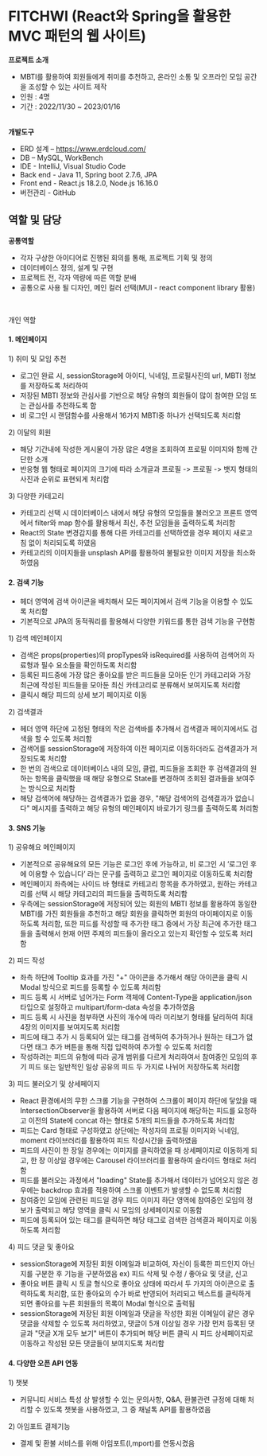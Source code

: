 # FITCHWI (React와 Spring을 활용한 MVC 패턴의 웹 사이트)

<b>프로젝트 소개</b>
    <ul>
        <li>MBTI를 활용하여 회원들에게 취미를 추천하고, 온라인 소통 및 오프라인 모임 공간을 조성할 수 있는 사이트 제작</li>
        <li>인원 : 4명</li>
        <li>기간 : 2022/11/30 ~ 2023/01/16</li>
    </ul>
<br/>
<b>개발도구</b>
    <ul>
        <li>ERD 설계 – https://www.erdcloud.com/</li>
        <li>DB – MySQL, WorkBench</li>
        <li>IDE - IntelliJ, Visual Studio Code</li>
        <li>Back end - Java 11, Spring boot 2.7.6, JPA</li>
        <li>Front end - React.js 18.2.0, Node.js 16.16.0</li>
        <li>버전관리 - GitHub</li>
    </ul>

<h2>역할 및 담당</h2>

<b>공통역할</b>

<ul>
 <li>각자 구상한 아이디어로 진행된 회의를 통해, 프로젝트 기획 및 정의</li>
 <li>데이터베이스 정의, 설계 및 구현</li>
 <li>프로젝트 전, 각자 역량에 따른 역할 분배</li>
 <li>공통으로 사용 될 디자인, 메인 컬러 선택(MUI - react component library 활용)</li>
</ul>
<br/>
<p>개인 역할</p>

<h4>1. 메인페이지</h4>

 <p>1) 취미 및 모임 추천</p>
 
<ul>
    <li>로그인 완료 시, sessionStorage에 아이디, 닉네임, 프로필사진의 url, MBTI 정보를 저장하도록 처리하여</li>
    <li>저장된 MBTI 정보와 관심사를 기반으로 해당 유형의 회원들이 많이 참여한 모임 또는 관심사를 추천하도록 함</li>
    <li>비 로그인 시 랜덤함수를 사용해서 16가지 MBTI중 하나가 선택되도록 처리함</li>
</ul>

 <o>2) 이달의 회원</o>
 
<ul>
    <li>해당 기간내에 작성한 게시물이 가장 많은 4명을 조회하여 프로필 이미지와 함께 간단한 소개</li>
    <li>반응형 웹 형태로 페이지의 크기에 따라 소개글과 프로필 -> 프로필 -> 뱃지 형태의 사진과 순위로 표현되게 처리함</li>
</ul>

<p>3) 다양한 카테고리</p>

<ul>
    <li>카테고리 선택 시 데이터베이스 내에서 해당 유형의 모임들을 불러오고 프론트 영역에서 filter와 map 함수를 활용해서 최신, 추천 모임들을 출력하도록 처리함</li>
    <li>React의 State 변경감지를 통해 다른 카테고리를 선택하였을 경우 페이지 새로고침 없이 처리되도록 하였음</li>
    <li>카테고리의 이미지들을 unsplash API를 활용하여 불필요한 이미지 저장을 최소화하였음</li>
</ul>

<h4>2. 검색 기능</h4>

<ul>
    <li>헤더 영역에 검색 아이콘을 배치해서 모든 페이지에서 검색 기능을 이용할 수 있도록 처리함</li>
    <li>기본적으로 JPA의 동적쿼리를 활용해서 다양한 키워드를 통한 검색 기능을 구현함</li>
</ul>

<p>1) 검색 메인페이지</p>
<ul>
    <li>검색은 props(properties)의 propTypes와 isRequired를 사용하여 검색어의 자료형과 필수 요소들을 확인하도록 처리함</li>
    <li>등록된 피드중에 가장 많은 좋아요를 받은 피드들을 모아둔 인기 카테고리와 가장 최근에 작성된 피드들을 모아둔 최신 카테고리로 분류해서 보여지도록 처리함</li>
    <li>클릭시 해당 피드의 상세 보기 페이지로 이동</li>
</ul>

<p>2) 검색결과</p>

<ul>
    <li>헤더 영역 하단에 고정된 형태의 작은 검색바를 추가해서 검색결과 페이지에서도 검색을 할 수 있도록 처리함</li>
    <li>검색어를 sessionStorage에 저장하여 이전 페이지로 이동하더라도 검색결과가 저장되도록 처리함</li>
    <li>한 번의 검색으로 데이터베이스 내의 모임, 클럽, 피드들을 조회한 후 검색결과의 원하는 항목을 클릭했을 때 해당 유형으로 State를 변경하여 조회된 결과들을 보여주는 방식으로 처리함</li>
    <li>해당 검색어에 해당하는 검색결과가 없을 경우, "해당 검색어의 검색결과가 없습니다" 메시지를 출력하고 해당 유형의 메인페이지 바로가기 링크를 출력하도록 처리함</li>
</ul>

<h4>3. SNS 기능</h4>

<p>1) 공유해요 메인페이지</p>

<ul>
    <li>기본적으로 공유해요의 모든 기능은 로그인 후에 가능하고, 비 로그인 시 ‘로그인 후에 이용할 수 있습니다’ 라는 문구를 출력하고 로그인 페이지로 이동하도록 처리함</li>
    <li>메인페이지 좌측에는 사이드 바 형태로 카테고리 항목을 추가하였고, 원하는 카테고리를 선택 시 해당 카테고리의 피드들을 출력하도록 처리함</li>
    <li>우측에는 sessionStorage에 저장되어 있는 회원의 MBTI 정보를 활용하여 동일한 MBTI를 가진 회원들을 추천하고 해당 회원을 클릭하면 회원의 마이페이지로 이동하도록 처리함, 또한 피드를 작성할 때 추가한 태그 중에서 가장 최근에 추가한 태그들을 출력해서 현재 어떤 주제의 피드들이 올라오고 있는지 확인할 수 있도록 처리함</li>
</ul>

<p>2) 피드 작성</p>

<ul>
    <li>좌측 하단에 Tooltip 효과를 가진 "+" 아이콘을 추가해서 해당 아이콘을 클릭 시 Modal 방식으로 피드를 등록할 수 있도록 처리함</li>
    <li>피드 등록 시 서버로 넘어가는 Form 객체에 Content-Type을 application/json 타입으로 설정하고 multipart/form-data 속성을 추가하였음</li>
    <li>피드 등록 시 사진을 첨부하면 사진의 개수에 따라 미리보기 형태를 달리하여 최대 4장의 이미지를 보여지도록 처리함</li>
    <li>피드에 태그 추가 시 등록되어 있는 태그를 검색하여 추가하거나 원하는 태그가 없다면 태그 추가 버튼을 통해 직접 입력하여 추가할 수 있도록 처리함</li>
    <li>작성하려는 피드의 유형에 따라 공개 범위를 다르게 처리하여서 참여중인 모임의 후기 피드 또는 일반적인 일상 공유의 피드 두 가지로 나뉘어 저장하도록 처리함</li>
</ul>

<p>3) 피드 불러오기 및 상세페이지</p>

<ul>
    <li>React 환경에서의 무한 스크롤 기능을 구현하여 스크롤이 페이지 하단에 닿았을 때 IntersectionObserver을 활용하여 서버로 다음 페이지에 해당하는 피드를 요청하고 이전의 State에 concat 하는 형태로 5개의 피드들을 추가하도록 처리함</li>
    <li>피드는 Card 형태로 구성하였고 상단에는 작성자의 프로필 이미지와 닉네임, moment 라이브러리를 활용하여 피드 작성시간을 출력하였음</li>
    <li>피드의 사진이 한 장일 경우에는 이미지를 클릭하였을 때 상세페이지로 이동하게 되고, 한 장 이상일 경우에는 Carousel 라이브러리를 활용하여 슬라이드 형태로 처리함</li>
    <li>피드를 불러오는 과정에서 "loading" State를 추가해서 데이터가 넘어오지 않은 경우에는 backdrop 효과를 적용하여 스크롤 이벤트가 발생할 수 없도록 처리함</li>
    <li>참여중인 모임에 관련된 피드일 경우 피드 이미지 하단 영역에 참여중인 모임의 정보가 출력되고 해당 영역을 클릭 시 모임의 상세페이지로 이동함</li>
    <li>피드에 등록되어 있는 태그를 클릭하면 해당 태그로 검색한 검색결과 페이지로 이동하도록 처리함</li>
</ul>

<p>4) 피드 댓글 및 좋아요</p>

<ul>
    <li>sessionStorage에 저장된 회원 이메일과 비교하여, 자신이 등록한 피드인지 아닌지를 구분한 후 기능을 구분하였음 ex) 피드 삭제 및 수정 / 좋아요 및 댓글, 신고</li>
    <li>좋아요 버튼 클릭 시 토글 형식으로 좋아요 상태에 따라서 두 가지의 아이콘으로 출력하도록 처리함, 또한 좋아요의 수가 바로 반영되어 처리되고 텍스트를 클릭하게 되면 좋아요를 누른 회원들의 목록이 Modal 형식으로 출력됨</li>
    <li>sessionStorage에 저장된 회원 이메일과 댓글을 작성한 회원 이메일이 같은 경우 댓글을 삭제할 수 있도록 처리하였고, 댓글이 5개 이상일 경우 가장 먼저 등록된 댓글과 "댓글 X개 모두 보기" 버튼이 추가되며 해당 버튼 클릭 시 피드 상세페이지로 이동하고 작성된 모든 댓글들이 보여지도록 처리함</li>
</ul>

<h4>4. 다양한 오픈 API 연동</h4>

<p>1) 챗봇</p>

<ul>
    <li>커뮤니티 서비스 특성 상 발생할 수 있는 문의사항, Q&A, 환불관련 규정에 대해 처리할 수 있도록 챗봇을 사용하였고, 그 중 채널톡 API를 활용하였음</li>
</ul>

<p>2) 아임포트 결제기능</p>
<ul>
    <li>결제 및 환불 서비스를 위해 아임포트(I,mport)를 연동시켰음</li>
</ul>



